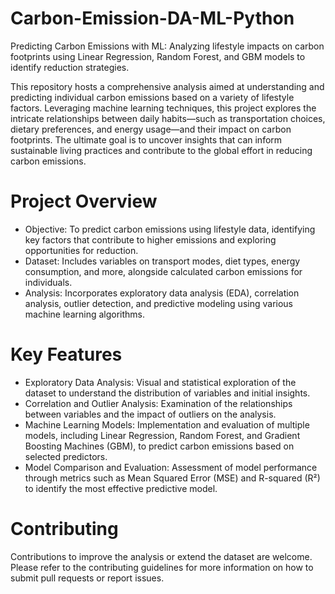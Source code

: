 # Carbon-Emission-DA-ML-Python
Predicting Carbon Emissions with ML: Analyzing lifestyle impacts on carbon footprints using Linear Regression, Random Forest, and GBM models to identify reduction strategies.

This repository hosts a comprehensive analysis aimed at understanding and predicting individual carbon emissions based on a variety of lifestyle factors. Leveraging machine learning techniques, this project explores the intricate relationships between daily habits—such as transportation choices, dietary preferences, and energy usage—and their impact on carbon footprints. The ultimate goal is to uncover insights that can inform sustainable living practices and contribute to the global effort in reducing carbon emissions.

# Project Overview
- Objective: To predict carbon emissions using lifestyle data, identifying key factors that contribute to higher emissions and exploring opportunities for reduction.
- Dataset: Includes variables on transport modes, diet types, energy consumption, and more, alongside calculated carbon emissions for individuals.
- Analysis: Incorporates exploratory data analysis (EDA), correlation analysis, outlier detection, and predictive modeling using various machine learning algorithms.

# Key Features
- Exploratory Data Analysis: Visual and statistical exploration of the dataset to understand the distribution of variables and initial insights.
- Correlation and Outlier Analysis: Examination of the relationships between variables and the impact of outliers on the analysis.
- Machine Learning Models: Implementation and evaluation of multiple models, including Linear Regression, Random Forest, and Gradient Boosting Machines (GBM), to predict carbon emissions based on selected predictors.
- Model Comparison and Evaluation: Assessment of model performance through metrics such as Mean Squared Error (MSE) and R-squared (R²) to identify the most effective predictive model.

# Contributing
Contributions to improve the analysis or extend the dataset are welcome. Please refer to the contributing guidelines for more information on how to submit pull requests or report issues.
